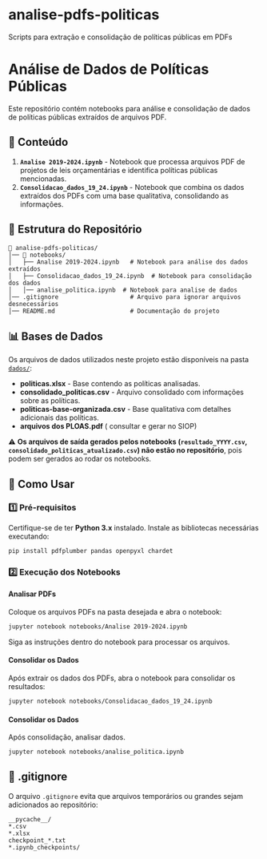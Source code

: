 # analise-pdfs-politicas
Scripts para extração e consolidação de políticas públicas em PDFs
# Análise de Dados de Políticas Públicas

Este repositório contém notebooks para análise e consolidação de dados de políticas públicas extraídos de arquivos PDF.

## 📌 Conteúdo

1. **`Analise 2019-2024.ipynb`** - Notebook que processa arquivos PDF de projetos de leis orçamentárias e identifica políticas públicas mencionadas.
2. **`Consolidacao_dados_19_24.ipynb`** - Notebook que combina os dados extraídos dos PDFs com uma base qualitativa, consolidando as informações.

## 📂 Estrutura do Repositório
```
📂 analise-pdfs-politicas/
│── 📂 notebooks/
│   ├── Analise 2019-2024.ipynb   # Notebook para análise dos dados extraídos
│   ├── Consolidacao_dados_19_24.ipynb  # Notebook para consolidação dos dados
│   │── analise_politica.ipynb  # Notebook para analise de dados
│── .gitignore                    # Arquivo para ignorar arquivos desnecessários
│── README.md                     # Documentação do projeto
```
## 📊 Bases de Dados

Os arquivos de dados utilizados neste projeto estão disponíveis na pasta [`dados/`](./dados/):

- **politicas.xlsx** - Base contendo as políticas analisadas.
- **consolidado_politicas.csv** - Arquivo consolidado com informações sobre as políticas.
- **politicas-base-organizada.csv** - Base qualitativa com detalhes adicionais das políticas.
- **arquivos dos PLOAS.pdf** ( consultar e gerar no SIOP)

⚠️ **Os arquivos de saída gerados pelos notebooks (`resultado_YYYY.csv`, `consolidado_politicas_atualizado.csv`) não estão no repositório**, pois podem ser gerados ao rodar os notebooks.

## 🚀 Como Usar

### 1️⃣ **Pré-requisitos**
Certifique-se de ter **Python 3.x** instalado. Instale as bibliotecas necessárias executando:
```bash
pip install pdfplumber pandas openpyxl chardet
```

### 2️⃣ **Execução dos Notebooks**

#### **Analisar PDFs**
Coloque os arquivos PDFs na pasta desejada e abra o notebook:
```bash
jupyter notebook notebooks/Analise 2019-2024.ipynb
```
Siga as instruções dentro do notebook para processar os arquivos.

#### **Consolidar os Dados**
Após extrair os dados dos PDFs, abra o notebook para consolidar os resultados:
```bash
jupyter notebook notebooks/Consolidacao_dados_19_24.ipynb
```
#### **Consolidar os Dados**
Após consolidação, analisar dados.
```bash
jupyter notebook notebooks/analise_politica.ipynb

`````````

## 🛑 .gitignore
O arquivo `.gitignore` evita que arquivos temporários ou grandes sejam adicionados ao repositório:
```
__pycache__/
*.csv
*.xlsx
checkpoint_*.txt
*.ipynb_checkpoints/
```





